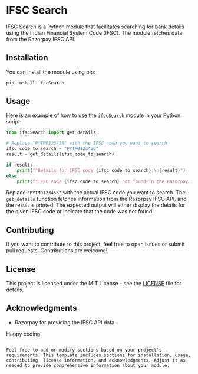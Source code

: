 # IFSC Search

IFSC Search is a Python module that facilitates searching for bank details using the Indian Financial System Code (IFSC). The module fetches data from the Razorpay IFSC API.

## Installation

You can install the module using pip:

```bash
pip install ifscSearch
```

## Usage

Here is an example of how to use the `ifscSearch` module in your Python script:

```python
from ifscSearch import get_details

# Replace "PYTM0123456" with the IFSC code you want to search
ifsc_code_to_search = "PYTM0123456"
result = get_details(ifsc_code_to_search)

if result:
    print(f"Details for IFSC code {ifsc_code_to_search}:\n{result}")
else:
    print(f"IFSC code {ifsc_code_to_search} not found in the Razorpay IFSC database.")
```

Replace `"PYTM0123456"` with the actual IFSC code you want to search. The `get_details` function fetches information from the Razorpay IFSC API, and the result is printed. The expected output will either display the details for the given IFSC code or indicate that the code was not found.

## Contributing

If you want to contribute to this project, feel free to open issues or submit pull requests. Contributions are welcome!

## License

This project is licensed under the MIT License - see the [LICENSE](LICENSE) file for details.

## Acknowledgments

- Razorpay for providing the IFSC API data.

Happy coding!
```

Feel free to add or modify sections based on your project's requirements. This template includes sections for installation, usage, contributing, license information, and acknowledgments. Adjust it as needed to provide comprehensive information about your module.